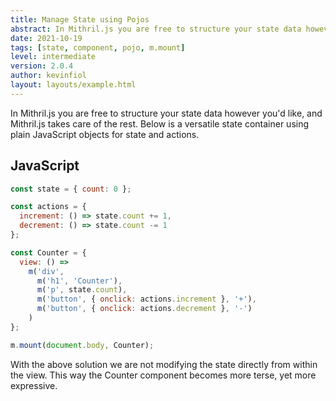 ```yaml
---
title: Manage State using Pojos
abstract: In Mithril.js you are free to structure your state data however you'd like, and Mithril.js takes care of the rest.
date: 2021-10-19
tags: [state, component, pojo, m.mount]
level: intermediate
version: 2.0.4
author: kevinfiol
layout: layouts/example.html
---
```


In Mithril.js you are free to structure your state data however you'd like, and Mithril.js takes care of the rest.
Below is a versatile state container using plain JavaScript objects for state and actions.

## JavaScript

~~~js
const state = { count: 0 };

const actions = {
  increment: () => state.count += 1,
  decrement: () => state.count -= 1
};

const Counter = {
  view: () =>
    m('div',
      m('h1', 'Counter'),
      m('p', state.count),
      m('button', { onclick: actions.increment }, '+'),
      m('button', { onclick: actions.decrement }, '-')
    )
};

m.mount(document.body, Counter);
~~~

With the above solution we are not modifying the state directly from within the view.
This way the Counter component becomes more terse, yet more expressive.
